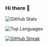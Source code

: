 ### Hi there 👋

![GitHub Stats](https://github-readme-stats.vercel.app/api?username=cjdutoit&show_icons=true&theme=radical&card_width=495)

![Top Languages](https://github-readme-stats.vercel.app/api/top-langs/?username=cjdutoit&layout=compact&theme=radical&card_width=495)

[![GitHub Streak](https://github-readme-streak-stats.herokuapp.com?user=cjdutoit&theme=dark)](https://git.io/streak-stats)
